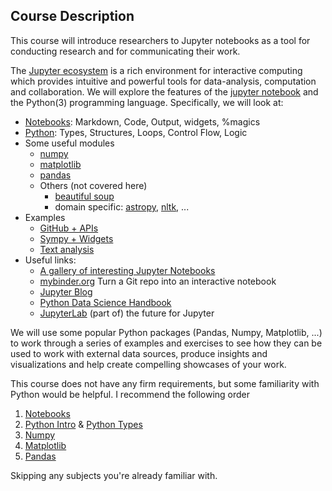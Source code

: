 ## Course Description

This course will introduce researchers to Jupyter notebooks as a tool for
conducting research and for communicating their work.

The [Jupyter ecosystem](https://jupyter.org) is a rich environment for
interactive computing which provides intuitive and powerful tools for
data-analysis, computation and collaboration. We will explore the features of
the [jupyter notebook](https://jupyter-notebook.readthedocs.io/en/stable/) and
the Python(3) programming language. Specifically, we will look at:

  * [Notebooks](./notebook/): Markdown, Code, Output, widgets, %magics
  * [Python](./python/): Types, Structures, Loops, Control Flow, Logic
  * Some useful modules
    - [numpy](./numpy/)
    - [matplotlib](./matplotlib/)
    - [pandas](./pandas/)
    - Others (not covered here)
      - [beautiful soup](https://www.crummy.com/software/BeautifulSoup/bs4/doc/)
      - domain specific: [astropy](https://www.astropy.org/), [nltk](https://www.nltk.org/), ...
  * Examples
    - [GitHub + APIs](./examples/github/)
    - [Sympy + Widgets](./examples/sympyAndWidgets/)
    - [Text analysis](./examples/entropy/)
  * Useful links:
    * [A gallery of interesting Jupyter Notebooks](https://github.com/jupyter/jupyter/wiki/A-gallery-of-interesting-Jupyter-Notebooks)
    * [mybinder.org](https://gke.mybinder.org/) Turn a Git repo into an interactive notebook
    * [Jupyter Blog](https://blog.jupyter.org/)
    * [Python Data Science Handbook](https://jakevdp.github.io/PythonDataScienceHandbook/)
    * [JupyterLab](https://github.com/jupyterlab/jupyterlab) (part of) the future for Jupyter

We will use some popular Python packages (Pandas, Numpy, Matplotlib, ...)
to work through a series of examples and exercises to see how they can be used
to work with external data sources, produce insights and visualizations and help
create compelling showcases of your work.

This course does not have any firm requirements, but some familiarity with
Python would be helpful. I recommend the following order 

1. [Notebooks](notebook/JupyterNotebooks.ipynb)
1. [Python Intro](python/Intro.ipynb) & [Python Types](python/Types.ipynb)
1. [Numpy](numpy/NumpyIntro.ipynb)
1. [Matplotlib](matplotlib/MatplotlibIntro.ipynb)
1. [Pandas](pandas/pandasIntro.ipynb)

Skipping any subjects you're already familiar with.
